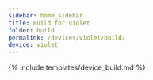 ```yaml
---
sidebar: home_sidebar
title: Build for violet
folder: build
permalink: /devices/violet/build/
device: violet
---
```

{% include templates/device_build.md %}
